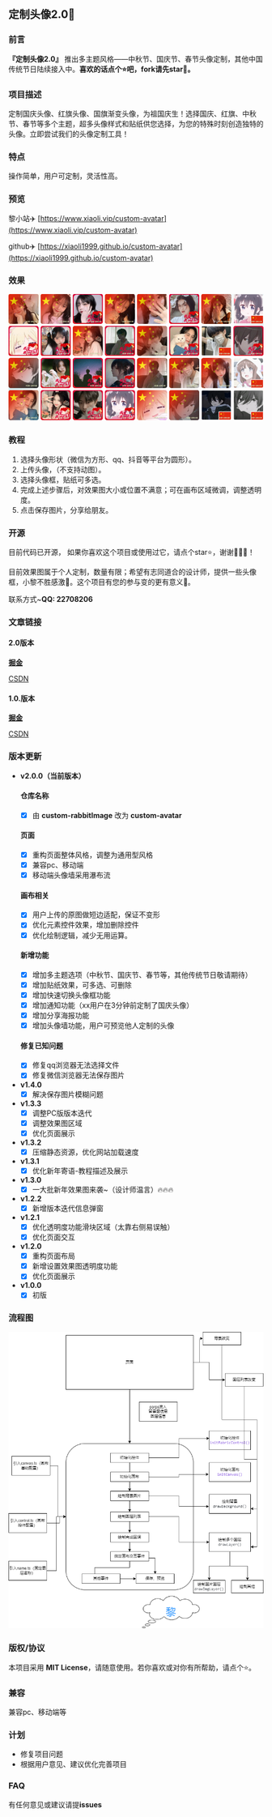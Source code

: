 ## 定制头像2.0🌈

### 前言
**『定制头像2.0』** 推出多主题风格——中秋节、国庆节、春节头像定制，其他中国传统节日陆续接入中。**喜欢的话点个⭐吧，fork请先star🙏。**


### 项目描述
定制国庆头像、红旗头像、国旗渐变头像，为祖国庆生！选择国庆、红旗、中秋节、春节等多个主题，超多头像样式和贴纸供您选择，为您的特殊时刻创造独特的头像。立即尝试我们的头像定制工具！

### 特点
操作简单，用户可定制，灵活性高。

### 预览
黎小站✈️ [https://www.xiaoli.vip/custom-avatar](https://www.xiaoli.vip/custom-avatar)

github✈️ [https://xiaoli1999.github.io/custom-avatar](https://xiaoli1999.github.io/custom-avatar)

### 效果
![预览](perview.png)

### 教程
1. 选择头像形状（微信为方形、qq、抖音等平台为圆形）。
2. 上传头像，（不支持动图）。
3. 选择头像框，贴纸可多选。
4. 完成上述步骤后，对效果图大小或位置不满意；可在画布区域微调，调整透明度。
5. 点击保存图片，分享给朋友。

### 开源
目前代码已开源， 如果你喜欢这个项目或使用过它，请点个star⭐，谢谢🙏🙏🙏！ 

目前效果图属于个人定制，数量有限；希望有志同道合的设计师，提供一些头像框，小黎不胜感激🙏。这个项目有您的参与变的更有意义🤝。

联系方式~**QQ: 22708206**

### 文章链接
#### 2.0版本
[**掘金**](https://juejin.cn/post/7283018190594572328)

[CSDN](https://blog.csdn.net/weixin_53673959/article/details/133343181)
#### 1.0.版本
[**掘金**](https://juejin.cn/post/7189198252460212283)

[CSDN](https://blog.csdn.net/weixin_53673959/article/details/128708172)

### 版本更新
* **v2.0.0（当前版本）**
  #### 仓库名称
  - [x] 由 **custom-rabbitImage** 改为 **custom-avatar**

  #### 页面
  - [x] 重构页面整体风格，调整为通用型风格
  - [x] 兼容pc、移动端
  - [x] 移动端头像墙采用瀑布流
  
  #### 画布相关
  - [x] 用户上传的原图做短边适配，保证不变形
  - [x] 优化元素控件效果，增加删除控件
  - [x] 优化绘制逻辑，减少无用运算。
  
  #### 新增功能
  - [x] 增加多主题选项（中秋节、国庆节、春节等，其他传统节日敬请期待）
  - [x] 增加贴纸效果，可多选、可删除
  - [x] 增加快速切换头像框功能
  - [x] 增加通知功能（xx用户在3分钟前定制了国庆头像）
  - [x] 增加分享海报功能
  - [x] 增加头像墙功能，用户可预览他人定制的头像
  
  #### 修复已知问题
  - [x] 修复qq浏览器无法选择文件
  - [x] 修复微信浏览器无法保存图片

* **v1.4.0** 
  - [x] 解决保存图片模糊问题
* **v1.3.3**
  - [x] 调整PC版版本迭代
  - [x] 调整效果图区域
  - [x] 优化页面展示
* **v1.3.2**
  - [x] 压缩静态资源，优化网站加载速度
* **v1.3.1**
  - [x] 优化新年寄语-教程描述及展示
* **v1.3.0**
  - [x] 一大批新年效果图来袭~（设计师温言）🔥🔥🔥
* **v1.2.2**
  - [x] 新增版本迭代信息弹窗
* **v1.2.1**
  - [x] 优化透明度功能滑块区域（太靠右侧易误触）
  - [x] 优化页面交互
* **v1.2.0** 
  - [x] 重构页面布局
  - [x] 新增设置效果图透明度功能
  - [x] 优化页面展示
* **v1.0.0**
  - [x] 初版
### 流程图
![流程图](./flow.png)

### 版权/协议
本项目采用 **MIT License**，请随意使用。若你喜欢或对你有所帮助，请点个⭐。

### 兼容
兼容pc、移动端等

### 计划
- 修复项目问题
- 根据用户意见、建议优化完善项目

### FAQ
有任何意见或建议请提**issues**
